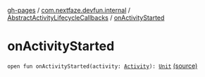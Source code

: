 [gh-pages](../../index.md) / [com.nextfaze.devfun.internal](../index.md) / [AbstractActivityLifecycleCallbacks](index.md) / [onActivityStarted](.)

# onActivityStarted

`open fun onActivityStarted(activity: `[`Activity`](https://developer.android.com/reference/android/app/Activity.html)`): `[`Unit`](https://kotlinlang.org/api/latest/jvm/stdlib/kotlin/-unit/index.html) [(source)](https://github.com/NextFaze/dev-fun/tree/master/devfun/src/main/java/com/nextfaze/devfun/internal/ActivityTracking.kt#L27)
